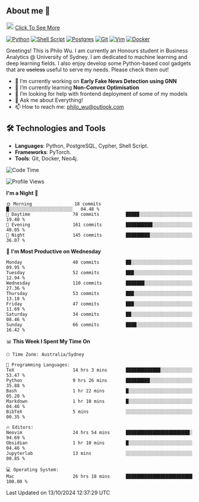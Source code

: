 ## About me 🤗

<a href="#"><img src="https://media.giphy.com/media/hvRJCLFzcasrR4ia7z/giphy.gif" width="20px" height="20px"></a> [Click To See More](https://codeboyphilo.github.io)

[![Python](https://img.shields.io/badge/python-3670A0?style=for-the-badge&logo=python&logoColor=ffdd54)](#)
[![Shell Script](https://img.shields.io/badge/shell_script-%23121011.svg?style=for-the-badge&logo=gnu-bash&logoColor=white)](#)
[![Postgres](https://img.shields.io/badge/postgres-%23316192.svg?style=for-the-badge&logo=postgresql&logoColor=white)](#)
[![Git](https://img.shields.io/badge/git-%23F05033.svg?style=for-the-badge&logo=git&logoColor=white)](#)
[![Vim](https://img.shields.io/badge/VIM-%2311AB00.svg?style=for-the-badge&logo=vim&logoColor=white)](#)
[![Docker](https://img.shields.io/badge/docker-%230db7ed.svg?style=for-the-badge&logo=docker&logoColor=white)](#)

Greetings! This is Philo Wu. I am currently an Honours student in Business Analytics \@ University of Sydney. I am dedicated to machine learning and deep learning fields. I also enjoy develop some Python-based cool gadgets that are ~~useless~~ useful to serve my needs. Please check them out!

- 🔭 I’m currently working on **Early Fake News Detection using GNN**
- 🌱 I’m currently learning **Non-Convex Optimisation**
- 🤔 I’m looking for help with frontend deployment of some of my models
- 💬 Ask me about Everything!
- 📫 How to reach me: philo_wu@outlook.com

## 🛠 Technologies and Tools
- **Languages**: Python, PostgreSQL, Cypher, Shell Script.
- **Frameworks**: PyTorch.
- **Tools**: Git, Docker, Neo4j.

<!--START_SECTION:waka-->
![Code Time](http://img.shields.io/badge/Code%20Time-541%20hrs%2024%20mins-blue)

![Profile Views](http://img.shields.io/badge/Profile%20Views-0-blue)

**I'm a Night 🦉** 

```text
🌞 Morning                18 commits          █░░░░░░░░░░░░░░░░░░░░░░░░   04.48 % 
🌆 Daytime                78 commits          █████░░░░░░░░░░░░░░░░░░░░   19.40 % 
🌃 Evening                161 commits         ██████████░░░░░░░░░░░░░░░   40.05 % 
🌙 Night                  145 commits         █████████░░░░░░░░░░░░░░░░   36.07 % 
```
📅 **I'm Most Productive on Wednesday** 

```text
Monday                   40 commits          ██░░░░░░░░░░░░░░░░░░░░░░░   09.95 % 
Tuesday                  52 commits          ███░░░░░░░░░░░░░░░░░░░░░░   12.94 % 
Wednesday                110 commits         ███████░░░░░░░░░░░░░░░░░░   27.36 % 
Thursday                 53 commits          ███░░░░░░░░░░░░░░░░░░░░░░   13.18 % 
Friday                   47 commits          ███░░░░░░░░░░░░░░░░░░░░░░   11.69 % 
Saturday                 34 commits          ██░░░░░░░░░░░░░░░░░░░░░░░   08.46 % 
Sunday                   66 commits          ████░░░░░░░░░░░░░░░░░░░░░   16.42 % 
```


📊 **This Week I Spent My Time On** 

```text
🕑︎ Time Zone: Australia/Sydney

💬 Programming Languages: 
TeX                      14 hrs 3 mins       █████████████░░░░░░░░░░░░   53.47 % 
Python                   9 hrs 26 mins       █████████░░░░░░░░░░░░░░░░   35.88 % 
Bash                     1 hr 22 mins        █░░░░░░░░░░░░░░░░░░░░░░░░   05.20 % 
Markdown                 1 hr 10 mins        █░░░░░░░░░░░░░░░░░░░░░░░░   04.46 % 
BibTeX                   5 mins              ░░░░░░░░░░░░░░░░░░░░░░░░░   00.35 % 

🔥 Editors: 
Neovim                   24 hrs 54 mins      ████████████████████████░   94.69 % 
Obsidian                 1 hr 10 mins        █░░░░░░░░░░░░░░░░░░░░░░░░   04.46 % 
Jupyterlab               13 mins             ░░░░░░░░░░░░░░░░░░░░░░░░░   00.85 % 

💻 Operating System: 
Mac                      26 hrs 18 mins      █████████████████████████   100.00 % 
```


 Last Updated on 13/10/2024 12:37:29 UTC
<!--END_SECTION:waka-->
